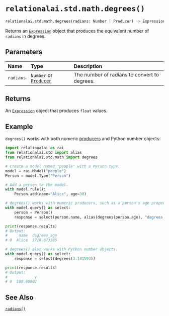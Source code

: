 # `relationalai.std.math.degrees()`

```python
relationalai.std.math.degrees(radians: Number | Producer) -> Expression
```

Returns an [`Expression`](../../Expression.md) object that produces the equivalent number of `radians` in degrees.

## Parameters

| Name | Type | Description |
| :--- | :--- | :--------- |
| `radians` | `Number` or [`Producer`](../../Producer/README.md) | The number of radians to convert to degrees. |

## Returns

An [`Expression`](../../Expression.md) object that produces `float` values.

## Example

`degrees()` works with both numeric [producers](../../Producer/README.md) and Python number objects:

```python
import relationalai as rai
from relationalai.std import alias
from relationalai.std.math import degrees

# Create a model named "people" with a Person type.
model = rai.Model("people")
Person = model.Type("Person")

# Add a person to the model.
with model.rule():
    Person.add(name="Alice", age=30)

# degrees() works with numeric producers, such as a person's age property.
with model.query() as select:
    person = Person()
    response = select(person.name, alias(degrees(person.age), "degrees_age"))

print(response.results)
# Output:
#     name  degrees_age
# 0  Alice  1718.873385

# degrees() also works with Python number objects.
with model.query() as select:
    response = select(degrees(3.141593))

print(response.results)
# Output:
#            v
# 0  180.00002
```

## See Also

[`radians()`](./radians.md)

